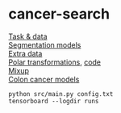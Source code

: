 # cancer-search

[Task & data](https://codenrock.com/contests/hackhealth#/tasks/934/2186)  
[Segmentation models](https://github.com/qubvel/segmentation_models.pytorch)  
[Extra data](https://warwick.ac.uk/fac/cross_fac/tia/data/)  
[Polar transformations](https://ieeexplore.ieee.org/stamp/stamp.jsp?tp=&arnumber=9551998), [code](https://github.com/marinbenc/medical-polar-training/blob/main/polar_transformations.py)  
[Mixup](https://openreview.net/pdf?id=rkBBChjiG#:~:text=Medical%20image%20segmentation%20is%20often,building%20robust%20deep%20learning%20pipelines.)  
[Colon cancer models](https://hal.archives-ouvertes.fr/hal-03321646/document)  


~~~
python src/main.py config.txt
tensorboard --logdir runs
~~~
